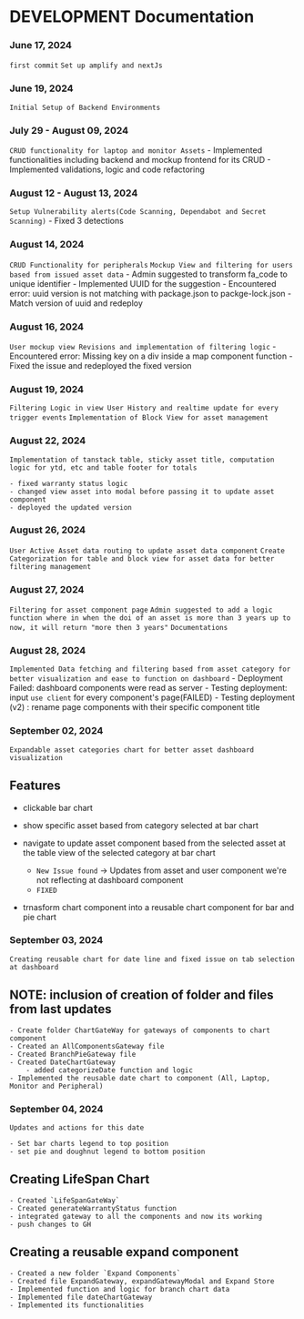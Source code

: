 # DEVELOPMENT Documentation

### June 17, 2024

`first commit`
`Set up amplify and nextJs`

### June 19, 2024

`Initial Setup of Backend Environments`

### July 29 - August 09, 2024

`CRUD functionality for laptop and monitor Assets` 
    - Implemented functionalities including backend and mockup frontend for its CRUD 
    - Implemented validations, logic and code refactoring

### August 12 - August 13, 2024

`Setup Vulnerability alerts(Code Scanning, Dependabot and Secret Scanning)`     - Fixed 3 detections

### August 14, 2024

`CRUD Functionality for peripherals`
`Mockup View and filtering for users based from issued asset data` 
    - Admin suggested to transform fa_code to unique identifier 
    - Implemented UUID for the suggestion 
    - Encountered error: uuid version is not matching with package.json to packge-lock.json 
    - Match version of uuid and redeploy

### August 16, 2024

`User mockup view Revisions and implementation of filtering logic` 
    - Encountered error: Missing key on a div inside a map component function 
    - Fixed the issue and redeployed the fixed version

### August 19, 2024

`Filtering Logic in view User History and realtime update for every trigger events`
`Implementation of Block View for asset management`

### August 22, 2024

`Implementation of tanstack table, sticky asset title, computation logic for ytd, etc and table footer for totals`

    - fixed warranty status logic
    - changed view asset into modal before passing it to update asset component 
    - deployed the updated version

### August 26, 2024

`User Active Asset data routing to update asset data component`
`Create Categorization for table and block view for asset data for better filtering management`

### August 27, 2024

`Filtering for asset component page`
`Admin suggested to add a logic function where in when the doi of an asset is more than 3 years up to now, it will return "more then 3 years"`
`Documentations`

### August 28, 2024

`Implemented Data fetching and filtering based from asset category for better visualization and ease to function on dashboard` 
    - Deployment Failed: dashboard components were read as server 
    - Testing deployment: input `use client` for every component's page(FAILED)
    - Testing deployment (v2) : rename page components with their specific component title

### September 02, 2024
`Expandable asset categories chart for better asset dashboard visualization`
## Features 
 - clickable bar chart
 - show specific asset based from category selected at bar chart
 - navigate to update asset component based from the selected asset at the table view of the selected category at bar chart

    - `New Issue found` ->  Updates from asset and user component we're not reflecting at dashboard component
    - `FIXED`
- trnasform chart component into a reusable chart component for bar and pie chart

### September 03, 2024
`Creating reusable chart for date line and fixed issue on tab selection at dashboard`
    
## NOTE: inclusion of creation of folder and files from last updates

    - Create folder ChartGateWay for gateways of components to chart component
    - Created an AllComponentsGateway file
    - Created BranchPieGateway file
    - Created DateChartGateway
        - added categorizeDate function and logic
    - Implemented the reusable date chart to component (All, Laptop, Monitor and Peripheral)

### September 04, 2024
`Updates and actions for this date`

    - Set bar charts legend to top position
    - set pie and doughnut legend to bottom position

## Creating LifeSpan Chart

    - Created `LifeSpanGateWay`
    - Created generateWarrantyStatus function
    - integrated gateway to all the components and now its working
    - push changes to GH

## Creating a reusable expand component

    - Created a new folder `Expand Components`
    - Created file ExpandGateway, expandGatewayModal and Expand Store
    - Implemented function and logic for branch chart data
    - Implemented file dateChartGateway
    - Implemented its functionalities
    